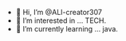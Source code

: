 - 👋 Hi, I’m @ALI-creator307
- 👀 I’m interested in ... TECH.
- 🌱 I’m currently learning ... java.

<!---
ALI-creator307/ALI-creator307 is a ✨ special ✨ repository because its `README.md` (this file) appears on your GitHub profile.
You can click the Preview link to take a look at your changes.
--->
